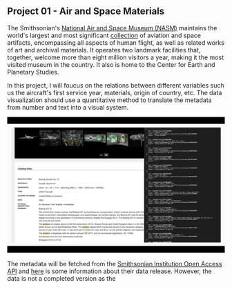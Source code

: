 ## Project 01 - Air and Space Materials

The Smithsonian's [National Air and Space Museum (NASM)](https://airandspace.si.edu/) maintains the world's largest and most significant [collection](https://airandspace.si.edu/node/60201) of aviation and space artifacts, encompassing all aspects of human flight, as well as related works of art and archival materials. It operates two landmark facilities that, together, welcome more than eight million visitors a year, making it the most visited museum in the country. It also is home to the Center for Earth and Planetary Studies. 

In this project, I will foucus on the relations between different variables such us the aircraft's first service year, materials, origin of country, etc. The data visualization should use a quantitative method to translate the metadata from number and text into a visual system.

<img src="https://github.com/yujunmjiang/major-studio-1-fall-20/blob/master/p1_air_and_space_materials/document/Screen%20Shot%202020-10-05%20at%2010.55.49%20PM.png">

The metadata will be fetched from the [Smithsonian Institution Open Access API](http://edan.si.edu/openaccess/apidocs/) and [here](https://thisismattmiller.com/post/smithsonian-open-access-data-release/) is some information about their data release. However, the data is not a completed version as the 
